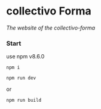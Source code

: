 # collectivo Forma
_The website of the collectivo-forma_

### Start

use npm v8.6.0

`npm i`

`npm run dev`

or

`npm run build`